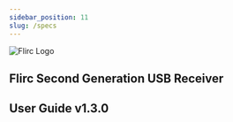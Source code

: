 ```yaml
---
sidebar_position: 11
slug: /specs
---
```


![Flirc Logo](/img/FlircLogoBlack.svg#logo)

## Flirc Second Generation USB Receiver

## User Guide v1.3.0